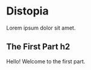 # Distopia

Lorem ipsum dolor sit amet.

## The First Part **h2**

Hello! Welcome to the first part.
